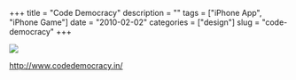+++
title = "Code Democracy"
description = ""
tags = ["iPhone App", "iPhone Game"]
date = "2010-02-02"
categories = ["design"]
slug = "code-democracy"
+++


 

  <div id="screens-thumbs" class="clearfix">
    <div class="txt-center" id="design-submission"><a href="http://www.codedemocracy.in/"><img id='bluga-thumbnail-2295' class='bluga-thumbnail large' src='/media/bluga/
wt4b67f0f524ceb_large.jpg'/></a></div>  
  </div>   
<p><a href="http://www.codedemocracy.in/">http://www.codedemocracy.in/</a></p>




